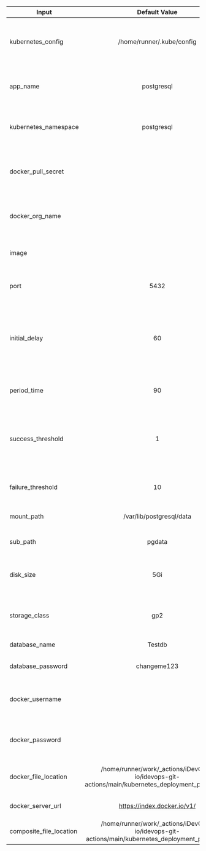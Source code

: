 |Input   | Default Value  | Description  |
|---|:--:|---|
|kubernetes_config   | /home/runner/.kube/config  |Location of the kubeconfig you want to use to deploy to kubernetes.   |
|app_name   | postgresql  |What you want to name your postgresql deployment.   |
|kubernetes_namespace   | postgresql  |The namespace in kubernetes you want to deploy to.   |
|docker_pull_secret   |   |The name of the docker pull secret you with to use to pull your image.   |
| docker_org_name  |   |  The org you will be pushing to and pulling from. |
| image  |   |The image tag you wish to tag the docker image as.   |
|port   | 5432  |The port the container and service will be running on.   |
|initial_delay   | 60|Number of seconds after the container has started before liveness or readiness probes are initiated.  |
|period_time   | 90  |How often (in seconds) to perform the probe.   |
|success_threshold   | 1  |Minimum consecutive successes for the probe to be considered successful after having failed.   |
|failure_threshold   | 10  | Number of probes if the preceding probe fails.   |
|mount_path   | /var/lib/postgresql/data  |The persistent volume mount path.   |
|sub_path   | pgdata  |The persistent volume sub mount.   |
|disk_size   | 5Gi  |The size of the persistent volume you wish to provision.   |
|storage_class   | gp2  |The default storage class for the postgresql deployment.   |
|database_name   | Testdb  |The name of the database.   |
|database_password   | changeme123  |The root password for the database.   |
|docker_username   |   |The docker username to use for dockerhub authentication.   |
|docker_password   |   |The docker password to use for dockerhub authentication.   |
|docker_file_location   | /home/runner/work/_actions/iDevOps-io/idevops-git-actions/main/kubernetes_deployment_postgresql/  |The docker org you will be pushing your image to.   |
|docker_server_url   |https://index.docker.io/v1/   |The url to push docker images to.   |
|composite_file_location   |/home/runner/work/_actions/iDevOps-io/idevops-git-actions/main/kubernetes_deployment_postgresql   |The location where files live.   |